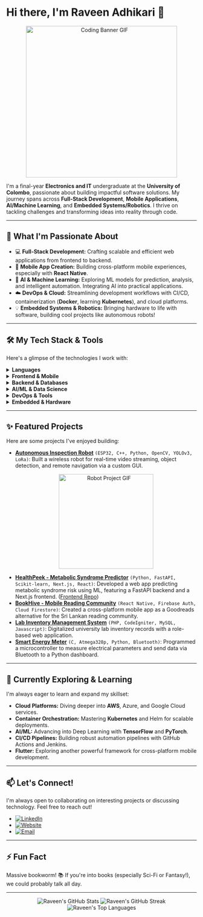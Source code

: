 # Hi there, I'm Raveen Adhikari 👋

<p align="center">
  <!-- ⭐ REPLACE placeholder-banner-gif-url.gif WITH THE RAW GITHUB URL FOR YOUR BANNER GIF ⭐ -->
  <img src="placeholder-banner-gif-url.gif" width="400" alt="Coding Banner GIF"/>
  <!-- Example: <img src="https://raw.githubusercontent.com/raveenadhikari/raveenadhikari/main/assets/my_cool_banner.gif" width="400"/> -->
</p>

I'm a final-year **Electronics and IT** undergraduate at the **University of Colombo**, passionate about building impactful software solutions. My journey spans across **Full-Stack Development**, **Mobile Applications**, **AI/Machine Learning**, and **Embedded Systems/Robotics**. I thrive on tackling challenges and transforming ideas into reality through code.

---

## 🚀 What I'm Passionate About

*   💻 **Full-Stack Development:** Crafting scalable and efficient web applications from frontend to backend.
*   📱 **Mobile App Creation:** Building cross-platform mobile experiences, especially with **React Native**.
*   🤖 **AI & Machine Learning:** Exploring ML models for prediction, analysis, and intelligent automation. Integrating AI into practical applications.
*   ☁️ **DevOps & Cloud:** Streamlining development workflows with CI/CD, containerization (**Docker**, learning **Kubernetes**), and cloud platforms.
*   💡 **Embedded Systems & Robotics:** Bringing hardware to life with software, building cool projects like autonomous robots!

---

## 🛠️ My Tech Stack & Tools

Here's a glimpse of the technologies I work with:

<details>
  <summary><strong>Languages</strong></summary>
  <p>
    <img src="https://img.shields.io/badge/Python-3776AB?style=for-the-badge&logo=python&logoColor=white" alt="Python"/>
    <img src="https://img.shields.io/badge/JavaScript-F7DF1E?style=for-the-badge&logo=javascript&logoColor=black" alt="JavaScript"/>
    <img src="https://img.shields.io/badge/Java-ED8B00?style=for-the-badge&logo=openjdk&logoColor=white" alt="Java"/>
    <img src="https://img.shields.io/badge/PHP-777BB4?style=for-the-badge&logo=php&logoColor=white" alt="PHP"/>
    <img src="https://img.shields.io/badge/C-00599C?style=for-the-badge&logo=c&logoColor=white" alt="C"/>
    <img src="https://img.shields.io/badge/C++-00599C?style=for-the-badge&logo=cplusplus&logoColor=white" alt="C++"/>
    <img src="https://img.shields.io/badge/SQL-4479A1?style=for-the-badge&logo=mysql&logoColor=white" alt="SQL"/>
    <img src="https://img.shields.io/badge/Kotlin-7F52FF?style=for-the-badge&logo=kotlin&logoColor=white" alt="Kotlin"/>
  </p>
</details>

<details>
  <summary><strong>Frontend & Mobile</strong></summary>
  <p>
    <img src="https://img.shields.io/badge/React-20232A?style=for-the-badge&logo=react&logoColor=61DAFB" alt="React"/>
    <img src="https://img.shields.io/badge/Next.js-000000?style=for-the-badge&logo=nextdotjs&logoColor=white" alt="Next.js"/>
    <img src="https://img.shields.io/badge/React_Native-20232A?style=for-the-badge&logo=react&logoColor=61DAFB" alt="React Native"/>
    <img src="https://img.shields.io/badge/HTML5-E34F26?style=for-the-badge&logo=html5&logoColor=white" alt="HTML5"/>
    <img src="https://img.shields.io/badge/CSS3-1572B6?style=for-the-badge&logo=css3&logoColor=white" alt="CSS3"/>
  </p>
</details>

<details>
  <summary><strong>Backend & Databases</strong></summary>
  <p>
    <img src="https://img.shields.io/badge/Node.js-43853D?style=for-the-badge&logo=node-dot-js&logoColor=white" alt="Node.js"/>
    <img src="https://img.shields.io/badge/Spring_Boot-6DB33F?style=for-the-badge&logo=spring-boot&logoColor=white" alt="Spring Boot"/>
    <img src="https://img.shields.io/badge/Laravel-FF2D20?style=for-the-badge&logo=laravel&logoColor=white" alt="Laravel"/>
    <img src="https://img.shields.io/badge/CodeIgniter-EF4223?style=for-the-badge&logo=codeigniter&logoColor=white" alt="CodeIgniter"/>
    <img src="https://img.shields.io/badge/Django-092E20?style=for-the-badge&logo=django&logoColor=white" alt="Django"/>
    <img src="https://img.shields.io/badge/FastAPI-009688?style=for-the-badge&logo=fastapi&logoColor=white" alt="FastAPI"/>
    <img src="https://img.shields.io/badge/MySQL-4479A1?style=for-the-badge&logo=mysql&logoColor=white" alt="MySQL"/>
    <img src="https://img.shields.io/badge/Firebase-FFCA28?style=for-the-badge&logo=firebase&logoColor=black" alt="Firebase"/>
  </p>
</details>

<details>
  <summary><strong>AI/ML & Data Science</strong></summary>
  <p>
    <img src="https://img.shields.io/badge/scikit_learn-F7931E?style=for-the-badge&logo=scikit-learn&logoColor=white" alt="Scikit-learn"/>
    <img src="https://img.shields.io/badge/Pandas-150458?style=for-the-badge&logo=pandas&logoColor=white" alt="Pandas"/>
    <img src="https://img.shields.io/badge/Joblib-212121?style=for-the-badge" alt="Joblib"/>
     <img src="https://img.shields.io/badge/OpenCV-5C3EE8?style=for-the-badge&logo=opencv&logoColor=white" alt="OpenCV"/>
  </p>
</details>

<details>
  <summary><strong>DevOps & Tools</strong></summary>
  <p>
    <img src="https://img.shields.io/badge/Git-F05032?style=for-the-badge&logo=git&logoColor=white" alt="Git"/>
    <img src="https://img.shields.io/badge/GitHub-181717?style=for-the-badge&logo=github&logoColor=white" alt="GitHub"/>
    <img src="https://img.shields.io/badge/Docker-2496ED?style=for-the-badge&logo=docker&logoColor=white" alt="Docker"/>
    <!-- Add Kubernetes badge when more familiar -->
    <!-- <img src="https://img.shields.io/badge/Kubernetes-326CE5?style=for-the-badge&logo=kubernetes&logoColor=white" alt="Kubernetes"/> -->
    <img src="https://img.shields.io/badge/GitHub_Actions-2088FF?style=for-the-badge&logo=github-actions&logoColor=white" alt="GitHub Actions"/>
  </p>
</details>

<details>
  <summary><strong>Embedded & Hardware</strong></summary>
  <p>
    <img src="https://img.shields.io/badge/ESP32-E7352C?style=for-the-badge&logo=espressif&logoColor=white" alt="ESP32"/>
    <img src="https://img.shields.io/badge/Arduino-00979D?style=for-the-badge&logo=arduino&logoColor=white" alt="Arduino (Atmega328p)"/>
    <img src="https://img.shields.io/badge/LoRa-203558?style=for-the-badge" alt="LoRa"/>
     <img src="https://img.shields.io/badge/OpenCV-5C3EE8?style=for-the-badge&logo=opencv&logoColor=white" alt="OpenCV"/>
  </p>
</details>

---

## ✨ Featured Projects

Here are some projects I've enjoyed building:

*   **[Autonomous Inspection Robot](https://github.com/raveenadhikari/Autonomous-inspection-robot)** `(ESP32, C++, Python, OpenCV, YOLOv3, LoRa)`: Built a wireless robot for real-time video streaming, object detection, and remote navigation via a custom GUI.
    <p align="center">
      <!-- ⭐ REPLACE placeholder-robot-gif-url.gif WITH THE RAW GITHUB URL FOR YOUR ROBOT/PROJECT GIF (Optional) ⭐ -->
      <img src="placeholder-robot-gif-url.gif" width="250" alt="Robot Project GIF"/>
      <!-- Example: <img src="https://raw.githubusercontent.com/raveenadhikari/raveenadhikari/main/assets/my_robot_project.gif" width="250"/> -->
      <!-- OR remove this <p> block entirely if you don't want a GIF here -->
    </p>
*   **[HealthPeek - Metabolic Syndrome Predictor](https://github.com/raveenadhikari/HealthPeak-API)** `(Python, FastAPI, Scikit-learn, Next.js, React)`: Developed a web app predicting metabolic syndrome risk using ML, featuring a FastAPI backend and a Next.js frontend. ([Frontend Repo](https://github.com/raveenadhikari/HealthPeak))
*   **[BookHive - Mobile Reading Community](https://github.com/raveenadhikari/BookHive)** `(React Native, Firebase Auth, Cloud Firestore)`: Created a cross-platform mobile app as a Goodreads alternative for the Sri Lankan reading community.
*   **[Lab Inventory Management System](https://github.com/raveenadhikari/UOCLabs)** `(PHP, CodeIgniter, MySQL, Javascript)`: Digitalized university lab inventory records with a role-based web application.
*   **[Smart Energy Meter](https://github.com/raveenadhikari/Smart-Energy-Meter)** `(C, Atmega328p, Python, Bluetooth)`: Programmed a microcontroller to measure electrical parameters and send data via Bluetooth to a Python dashboard.

---

## 🌱 Currently Exploring & Learning

I'm always eager to learn and expand my skillset:

*   **Cloud Platforms:** Diving deeper into **AWS**, Azure, and Google Cloud services.
*   **Container Orchestration:** Mastering **Kubernetes** and Helm for scalable deployments.
*   **AI/ML:** Advancing into Deep Learning with **TensorFlow** and **PyTorch**.
*   **CI/CD Pipelines:** Building robust automation pipelines with GitHub Actions and Jenkins.
*   **Flutter:** Exploring another powerful framework for cross-platform mobile development.

---

## 📫 Let's Connect!

I'm always open to collaborating on interesting projects or discussing technology. Feel free to reach out!

*   [![LinkedIn](https://img.shields.io/badge/LinkedIn-0077B5?style=for-the-badge&logo=linkedin&logoColor=white)](https://linkedin.com/in/raveenadhikari/) <!-- Check if this is your correct LinkedIn profile URL -->
*   [![Website](https://img.shields.io/badge/Portfolio-raveenadhikari.com-blue?style=for-the-badge)](https://raveenadhikari.com) <!-- Update if you have a different portfolio URL -->
*   [![Email](https://img.shields.io/badge/Email-raveenrandika999@gmail.com-red?style=for-the-badge&logo=gmail&logoColor=white)](mailto:raveenrandika999@gmail.com)

---

## ⚡ Fun Fact

Massive bookworm! 📚 If you're into books (especially Sci-Fi or Fantasy!), we could probably talk all day.

---

<!-- Optional: Add GitHub Stats -->
<p align="center">
  <img src="https://github-readme-stats.vercel.app/api?username=raveenadhikari&show_icons=true&theme=radical&hide_border=true&count_private=true" alt="Raveen's GitHub Stats" />
  <img src="https://github-readme-streak-stats.herokuapp.com/?user=raveenadhikari&theme=radical&hide_border=true" alt="Raveen's GitHub Streak" />
  <img src="https://github-readme-stats.vercel.app/api/top-langs/?username=raveenadhikari&layout=compact&theme=radical&hide_border=true&count_private=true" alt="Raveen's Top Languages" />
</p>
